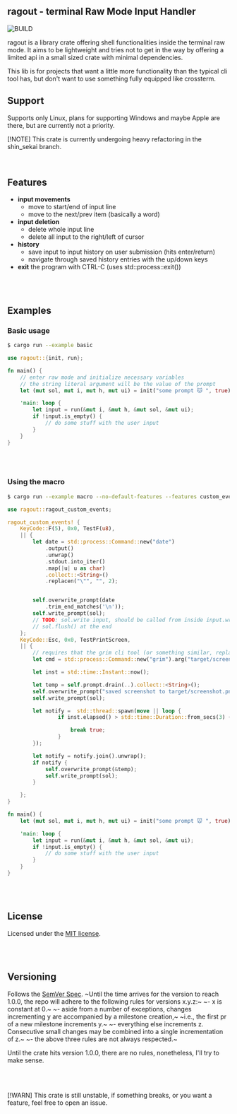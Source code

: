 ## ragout - terminal Raw Mode Input Handler

<!-- ![CRATES.IO](https://github.com/uraneko/ragout/actions/workflows/main.yml/crates-io.svg?branch=BRANCH-NAME&event=push) -->
<!---->
<!-- ![DOCS.RS](https://github.com/uraneko/ragout/actions/workflows/main.yml/crates-io.svg?branch=BRANCH-NAME&event=push) -->
<!---->
<!-- ![GITHUB](https://github.com/uraneko/ragout/actions/workflows/main.yml/crates-io.svg?branch=BRANCH-NAME&event=push) -->
<!---->
![BUILD](https://github.com/uraneko/ragout/actions/workflows/rust.yml/build.svg?branch=shin_sekai&event=push)

ragout is a library crate offering shell functionalities inside the terminal raw mode.
It aims to be lightweight and tries not to get in the way by offering a limited api in a small sized crate with minimal dependencies.

This lib is for projects that want a little more functionality than the typical cli tool has, but don't want to use something fully equipped like crossterm.

## Support 
Supports only Linux, plans for supporting Windows and maybe Apple are there, but are currently not a priority.

[!NOTE]
This crate is currently undergoing heavy refactoring in the shin_sekai branch.

<br/>

## Features
- **input movements**
    - move to start/end of input line
    - move to the next/prev item (basically a word) 
- **input deletion**
    - delete whole input line
    - delete all input to the right/left of cursor
- **history**
    - save input to input history on user submission (hits enter/return)
    - navigate through saved history entries with the up/down keys
- **exit** the program with CTRL-C (uses std::process::exit())

<br/><br/>

## Examples

### Basic usage

```sh
$ cargo run --example basic
```

```rust
use ragout::{init, run};

fn main() {
    // enter raw mode and initialize necessary variables
    // the string literal argument will be the value of the prompt
    let (mut sol, mut i, mut h, mut ui) = init("some prompt 🐱 ", true);

    'main: loop {
        let input = run(&mut i, &mut h, &mut sol, &mut ui);
        if !input.is_empty() {
            // do some stuff with the user input
        }
    }
}
```

<br/><br/>

### Using the macro 

```sh
$ cargo run --example macro --no-default-features --features custom_events
```

```rust
use ragout::ragout_custom_events;

ragout_custom_events! {
    KeyCode::F(5), 0x0, TestF(u8),
    || {
        let date = std::process::Command::new("date")
            .output()
            .unwrap()
            .stdout.into_iter()
            .map(|u| u as char)
            .collect::<String>()
            .replacen("\"", "", 2);


        self.overwrite_prompt(date
            .trim_end_matches('\n'));
        self.write_prompt(sol);
        // TODO: sol.write input, should be called from inside input.write_prompt() right before
        // sol.flush() at the end
    };
    KeyCode::Esc, 0x0, TestPrintScreen,
    || {
        // requires that the grim cli tool (or something similar, replace as needed) is installed
        let cmd = std::process::Command::new("grim").arg("target/screenshot.png").output().unwrap();

        let inst = std::time::Instant::now();

        let temp = self.prompt.drain(..).collect::<String>();
        self.overwrite_prompt("saved screenshot to target/screenshot.png> ");
        self.write_prompt(sol);

        let notify =  std::thread::spawn(move || loop {
                if inst.elapsed() > std::time::Duration::from_secs(3) {

                    break true;
                }
        });

        let notify = notify.join().unwrap();
        if notify {
            self.overwrite_prompt(&temp);
            self.write_prompt(sol);
        }

    };
}

fn main() {
    let (mut sol, mut i, mut h, mut ui) = init("some prompt 🐭 ", true);

    'main: loop {
        let input = run(&mut i, &mut h, &mut sol, &mut ui);
        if !input.is_empty() {
            // do some stuff with the user input
        }
    }
}
```

<br/><br/>

## License
Licensed under the <a href="LICENSE">MIT license</a>.

<br/><br/>

## Versioning 
Follows the [SemVer Spec](https://semver.org/).
~Until the time arrives for the version to reach 1.0.0, the repo will adhere to the following rules for versions x.y.z:~
~- x is constant at 0.~
~- aside from a number of exceptions, changes incrementing y are accompanied by a milestone creation,~
~i.e., the first pr of a new milestone increments y.~
~- everything else increments z. Consecutive small changes may be combined into a single incrementation of z.~
~- the above three rules are not always respected.~

Until the crate hits version 1.0.0, there are no rules, nonetheless, I'll try to make sense.

<br/><br/>

[!WARN]
This crate is still unstable, if something breaks, or you want a feature, feel free to open an issue.
